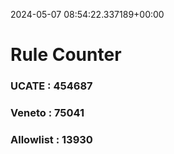 2024-05-07 08:54:22.337189+00:00
# Rule Counter 
 ### UCATE : 454687

 ### Veneto : 75041

 ### Allowlist : 13930